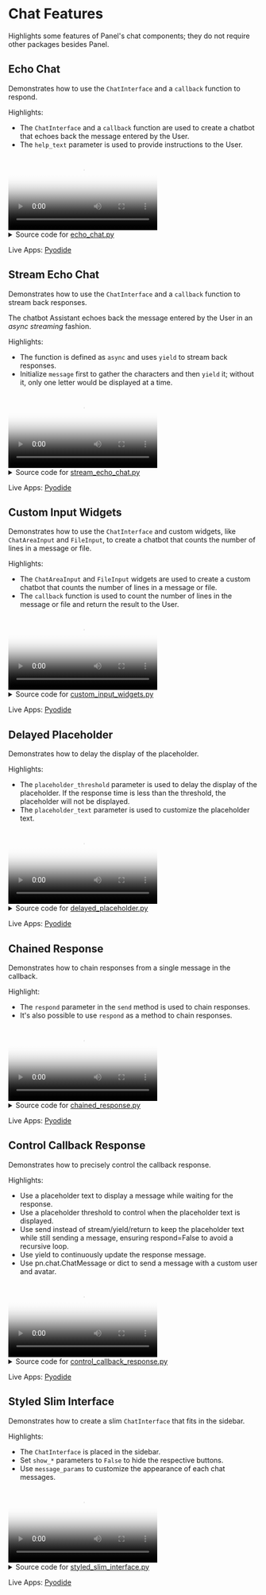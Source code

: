# Chat Features
Highlights some features of Panel's chat components; they do not require other packages besides Panel.

## Echo Chat

Demonstrates how to use the `ChatInterface` and a `callback` function to respond.

Highlights:

- The `ChatInterface` and a `callback` function are used to create a
chatbot that echoes back the message entered by the User.
- The `help_text` parameter is used to provide instructions to the User.

<video controls poster="../assets/thumbnails/echo_chat.png" >
    <source src="../assets/videos/echo_chat.mp4" type="video/mp4"
    style="max-height: 400px; max-width: 600px;">
    Your browser does not support the video tag.
</video>



<details>

<summary>Source code for <a href='../examples/chat_features/echo_chat.py' target='_blank'>echo_chat.py</a></summary>

```python
"""
Demonstrates how to use the `ChatInterface` and a `callback` function to respond.

Highlights:

- The `ChatInterface` and a `callback` function are used to create a
    chatbot that echoes back the message entered by the User.
- The `help_text` parameter is used to provide instructions to the User.
"""

import panel as pn

pn.extension()


def callback(contents: str, user: str, instance: pn.chat.ChatInterface):
    message = f"Echoing {user}: {contents}"
    return message


chat_interface = pn.chat.ChatInterface(
    callback=callback,
    help_text="Enter a message in the TextInput below and receive an echo!",
)
chat_interface.servable()
```
</details>

Live Apps: <a href='../pyodide/echo_chat.html' target='_blank' title='The app is running entirely in the browser powered by Pyodide'>Pyodide</a>

## Stream Echo Chat

Demonstrates how to use the `ChatInterface` and a `callback` function to
stream back responses.

The chatbot Assistant echoes back the message entered by the User in an
*async streaming* fashion.

Highlights:

- The function is defined as `async` and uses `yield` to stream back responses.
- Initialize `message` first to gather the characters and then `yield` it;
without it, only one letter would be displayed at a time.

<video controls poster="../assets/thumbnails/stream_echo_chat.png" >
    <source src="../assets/videos/stream_echo_chat.mp4" type="video/mp4"
    style="max-height: 400px; max-width: 600px;">
    Your browser does not support the video tag.
</video>



<details>

<summary>Source code for <a href='../examples/chat_features/stream_echo_chat.py' target='_blank'>stream_echo_chat.py</a></summary>

```python
"""
Demonstrates how to use the `ChatInterface` and a `callback` function to
stream back responses.

The chatbot Assistant echoes back the message entered by the User in an
*async streaming* fashion.

Highlights:

- The function is defined as `async` and uses `yield` to stream back responses.
- Initialize `message` first to gather the characters and then `yield` it;
    without it, only one letter would be displayed at a time.
"""


from asyncio import sleep

import panel as pn

pn.extension()


async def callback(contents: str, user: str, instance: pn.chat.ChatInterface):
    await sleep(1)
    message = ""
    for char in "Echoing User: " + contents:
        await sleep(0.05)
        message += char
        yield message


chat_interface = pn.chat.ChatInterface(callback=callback)
chat_interface.send(
    "Enter a message below and receive an echo!",
    user="System",
    respond=False,
)
chat_interface.servable()
```
</details>

Live Apps: <a href='../pyodide/stream_echo_chat.html' target='_blank' title='The app is running entirely in the browser powered by Pyodide'>Pyodide</a>

## Custom Input Widgets

Demonstrates how to use the `ChatInterface` and custom widgets,
like `ChatAreaInput` and `FileInput`, to create a chatbot that counts
the number of lines in a message or file.

Highlights:

- The `ChatAreaInput` and `FileInput` widgets are used to create a custom
chatbot that counts the number of lines in a message or file.
- The `callback` function is used to count the number of lines in the message
or file and return the result to the User.

<video controls poster="../assets/thumbnails/custom_input_widgets.png" >
    <source src="../assets/videos/custom_input_widgets.mp4" type="video/mp4"
    style="max-height: 400px; max-width: 600px;">
    Your browser does not support the video tag.
</video>



<details>

<summary>Source code for <a href='../examples/chat_features/custom_input_widgets.py' target='_blank'>custom_input_widgets.py</a></summary>

```python
"""
Demonstrates how to use the `ChatInterface` and custom widgets,
like `ChatAreaInput` and `FileInput`, to create a chatbot that counts
the number of lines in a message or file.

Highlights:

- The `ChatAreaInput` and `FileInput` widgets are used to create a custom
    chatbot that counts the number of lines in a message or file.
- The `callback` function is used to count the number of lines in the message
    or file and return the result to the User.
"""

import panel as pn

pn.extension()


def callback(contents: str, user: str, instance: pn.chat.ChatInterface):
    lines = contents.strip().count("\n")
    message = f"This snippet has {lines + 1} lines."
    return message


chat_input = pn.chat.ChatAreaInput(placeholder="Send a message")
file_input = pn.widgets.FileInput(accept=".py")
chat_interface = pn.chat.ChatInterface(
    callback=callback, widgets=[chat_input, file_input]
)
chat_interface.send(
    "Enter a message in the ChatAreaInput below to count how many lines there is, "
    "or upload a Python file to count the number of lines in the file.",
    user="System",
    respond=False,
)
chat_interface.servable()
```
</details>

Live Apps: <a href='../pyodide/custom_input_widgets.html' target='_blank' title='The app is running entirely in the browser powered by Pyodide'>Pyodide</a>

## Delayed Placeholder

Demonstrates how to delay the display of the placeholder.

Highlights:

- The `placeholder_threshold` parameter is used to delay the display of the placeholder.
If the response time is less than the threshold, the placeholder will not be displayed.
- The `placeholder_text` parameter is used to customize the placeholder text.

<video controls poster="../assets/thumbnails/delayed_placeholder.png" >
    <source src="../assets/videos/delayed_placeholder.mp4" type="video/mp4"
    style="max-height: 400px; max-width: 600px;">
    Your browser does not support the video tag.
</video>



<details>

<summary>Source code for <a href='../examples/chat_features/delayed_placeholder.py' target='_blank'>delayed_placeholder.py</a></summary>

```python
"""
Demonstrates how to delay the display of the placeholder.

Highlights:

- The `placeholder_threshold` parameter is used to delay the display of the placeholder.
    If the response time is less than the threshold, the placeholder will not be displayed.
- The `placeholder_text` parameter is used to customize the placeholder text.
"""

from asyncio import sleep

import panel as pn

pn.extension()


async def callback(contents: str, user: str, instance: pn.chat.ChatInterface):
    try:
        seconds = float(contents)
        if 0 < seconds < 10:
            await sleep(seconds)
            return f"Slept {contents} seconds!"
        else:
            return "Please enter a number between 1 and 9!"
    except ValueError:
        return "Please enter a number!"


chat_interface = pn.chat.ChatInterface(
    callback=callback,
    placeholder_threshold=2,
    placeholder_text="Waiting for reply...",
)
chat_interface.send(
    "Send a number to make the system sleep between 1 and 9 seconds!",
    user="System",
    respond=False,
)
chat_interface.servable()
```
</details>

Live Apps: <a href='../pyodide/delayed_placeholder.html' target='_blank' title='The app is running entirely in the browser powered by Pyodide'>Pyodide</a>

## Chained Response

Demonstrates how to chain responses from a single message in the callback.

Highlight:

- The `respond` parameter in the `send` method is used to chain responses.
- It's also possible to use `respond` as a method to chain responses.

<video controls poster="../assets/thumbnails/chained_response.png" >
    <source src="../assets/videos/chained_response.mp4" type="video/mp4"
    style="max-height: 400px; max-width: 600px;">
    Your browser does not support the video tag.
</video>



<details>

<summary>Source code for <a href='../examples/chat_features/chained_response.py' target='_blank'>chained_response.py</a></summary>

```python
"""
Demonstrates how to chain responses from a single message in the callback.

Highlight:

- The `respond` parameter in the `send` method is used to chain responses.
- It's also possible to use `respond` as a method to chain responses.
"""

from asyncio import sleep

import panel as pn

pn.extension()

PERSON_1 = "Happy User"
PERSON_2 = "Excited User"
PERSON_3 = "Passionate User"


async def callback(contents: str, user: str, instance: pn.chat.ChatInterface):
    await sleep(2)
    if user == "User":
        instance.send(
            f"Hey, {PERSON_2}! Did you hear the user?",
            user=PERSON_1,
            avatar="😊",
            respond=True,  # This is the default, but it's here for clarity
        )
    elif user == PERSON_1:
        user_message = instance.objects[-2]
        user_contents = user_message.object
        yield pn.chat.ChatMessage(
            f'Yeah, they said "{user_contents}"! Did you also hear {PERSON_3}?',
            user=PERSON_2,
            avatar="😄",
        )
        instance.respond()
    elif user == PERSON_2:
        instance.send(
            f"Yup, I heard!",
            user=PERSON_3,
            avatar="😆",
            respond=False,
        )


chat_interface = pn.chat.ChatInterface(
    help_text="Send a message to start the conversation!", callback=callback
)
chat_interface.servable()
```
</details>

Live Apps: <a href='../pyodide/chained_response.html' target='_blank' title='The app is running entirely in the browser powered by Pyodide'>Pyodide</a>

## Control Callback Response

Demonstrates how to precisely control the callback response.

Highlights:

- Use a placeholder text to display a message while waiting for the response.
- Use a placeholder threshold to control when the placeholder text is displayed.
- Use send instead of stream/yield/return to keep the placeholder text while still sending a message, ensuring respond=False to avoid a recursive loop.
- Use yield to continuously update the response message.
- Use pn.chat.ChatMessage or dict to send a message with a custom user and avatar.

<video controls poster="../assets/thumbnails/control_callback_response.png" >
    <source src="../assets/videos/control_callback_response.mp4" type="video/mp4"
    style="max-height: 400px; max-width: 600px;">
    Your browser does not support the video tag.
</video>



<details>

<summary>Source code for <a href='../examples/chat_features/control_callback_response.py' target='_blank'>control_callback_response.py</a></summary>

```python
"""
Demonstrates how to precisely control the callback response.

Highlights:

- Use a placeholder text to display a message while waiting for the response.
- Use a placeholder threshold to control when the placeholder text is displayed.
- Use send instead of stream/yield/return to keep the placeholder text while still sending a message, ensuring respond=False to avoid a recursive loop.
- Use yield to continuously update the response message.
- Use pn.chat.ChatMessage or dict to send a message with a custom user and avatar.
"""

from asyncio import sleep
from random import choice

import panel as pn

pn.extension()


async def callback(contents: str, user: str, instance: pn.chat.ChatInterface):
    await sleep(0.5)
    # use send instead of stream/yield/return to keep the placeholder text
    # while still sending a message; ensure respond=False to avoid a recursive loop
    instance.send(
        "Let me flip the coin for you...", user="Game Master", avatar="🎲", respond=False
    )
    await sleep(1)

    characters = "/|\\_"
    index = 0
    for _ in range(0, 28):
        index = (index + 1) % len(characters)
        # use yield to continuously update the response message
        # use pn.chat.ChatMessage to send a message with a custom user and avatar
        yield pn.chat.ChatMessage("\r" + characters[index], user="Coin", avatar="🪙")
        await sleep(0.005)

    result = choice(["heads", "tails"])
    if result in contents.lower():
        # equivalently, use a dict instead of a pn.chat.ChatMessage
        yield {"object": f"Woohoo, {result}! You win!", "user": "Coin", "avatar": "🎲"}
    else:
        yield {"object": f"Aw, got {result}. Try again!", "user": "Coin", "avatar": "🎲"}


chat_interface = pn.chat.ChatInterface(
    widgets=[
        pn.widgets.RadioButtonGroup(
            options=["Heads!", "Tails!"], button_type="primary", button_style="outline"
        )
    ],
    callback=callback,
    help_text="Select heads or tails, then click send!",
    placeholder_text="Waiting for the result...",
    placeholder_threshold=0.1,
)
chat_interface.servable()
```
</details>

Live Apps: <a href='../pyodide/control_callback_response.html' target='_blank' title='The app is running entirely in the browser powered by Pyodide'>Pyodide</a>

## Styled Slim Interface

Demonstrates how to create a slim `ChatInterface` that fits in the sidebar.

Highlights:

- The `ChatInterface` is placed in the sidebar.
- Set `show_*` parameters to `False` to hide the respective buttons.
- Use `message_params` to customize the appearance of each chat messages.

<video controls poster="../assets/thumbnails/styled_slim_interface.png" >
    <source src="../assets/videos/styled_slim_interface.mp4" type="video/mp4"
    style="max-height: 400px; max-width: 600px;">
    Your browser does not support the video tag.
</video>



<details>

<summary>Source code for <a href='../examples/chat_features/styled_slim_interface.py' target='_blank'>styled_slim_interface.py</a></summary>

```python
"""
Demonstrates how to create a slim `ChatInterface` that fits in the sidebar.

Highlights:

- The `ChatInterface` is placed in the sidebar.
- Set `show_*` parameters to `False` to hide the respective buttons.
- Use `message_params` to customize the appearance of each chat messages.
"""
import panel as pn

pn.extension()


async def callback(contents: str, user: str, instance: pn.chat.ChatInterface):
    message = f"Echoing {user}: {contents}"
    return message


chat_interface = pn.chat.ChatInterface(
    callback=callback,
    show_send=False,
    show_rerun=False,
    show_undo=False,
    show_clear=False,
    show_avatar=False,
    show_timestamp=False,
    show_button_name=False,
    show_reaction_icons=False,
    sizing_mode="stretch_width",
    height=700,
    message_params={
        "stylesheets": [
            """
            .message {
                font-size: 1em;
            }
            .name {
                font-size: 0.9em;
            }
            .timestamp {
                font-size: 0.9em;
            }
            """
        ]
    },
)

main = """
We've put a *slim* `ChatInterface` in the sidebar. In the main area you
could add the object you are chatting about
"""

pn.template.FastListTemplate(
    main=[main],
    sidebar=[chat_interface],
    sidebar_width=500,
).servable()
```
</details>

Live Apps: <a href='../pyodide/styled_slim_interface.html' target='_blank' title='The app is running entirely in the browser powered by Pyodide'>Pyodide</a>
